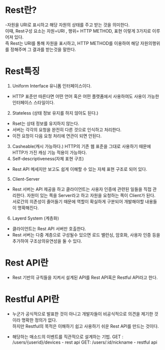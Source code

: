 # Rest란?
-자원을 URI로 표시하고 해당 자원의 상태를 주고 받는 것을 의미한다.<br/>
이때, Rest구성 요소는 자원=URI , 행위= HTTP METHOD, 표현 이렇게 3가지로 이루어져 있다.<br/>
즉 Rest는 URI를 통해 자원을 표시하고, HTTP METHOD를 이용하여 해당 자원의행위를 정해주며 그 결과를 받는것을 말한다.<br/>

# Rest특징
1. Uniform Interface 유니폼 인터페이스이다.
* HTTP 표준만 따른다면 어떤 언어 혹은 어떤 플랫폼에서 사용하여도 사용이 가능한인터페이스 스타일이다.
2. Stateless (상태 정보 유지를 하지 않아도 된다.)
* Rset는 상태 정보를 유지하지 않는다. 
* 서버는 각각의 요청을 완전히 다른 것으로 인식하고 처리한다.
* 이전 요청이 다음 요청 처리에 연관이 되면 안된다.
3. Casheable(캐시 가능하다.)
HTTP의 기존 웹 표준을 그대로 사용하기 때문에 HTTP가 가진 캐싱 기능 적용이 가능하다.
4. Self-descriptiveness(자체 표현 구조)
* Rest API 메세지만 보고도 쉽게 이해할 수 있는 자체 표현 구조로 되어 있다.
5. Client-Server
* Rest 서버는 API 제공을 하고 클라이언트는 사용자 인증에 관련된 일들을 직접 관리한다.
자원이 있는 쪽을 Server라고 하고 자원을 요청하는 쪽이 Client가 된다.
서로간의 의존성이 줄어들기 때문에 역할이 확실하게 구분되어 개발해야할 내용들이 명확해진다.
6. Layerd System (계층화)
* 클라이언트는 Rest API 서버만 호출한다.
* Rest 서버는 다중 계층으로 구성될수 있으면 로드 밸런싱, 암호화, 사용자 인증 등을 추가하여 구조상의유연성을 둘 수 있다.

# Rest API란
* Rest 기반의 규칙들을 지켜서 설계된 API를 Rest API혹은 Restful API라고 한다.

# Restful API란
* 누군가 공식적으로 발표한 것이 아니고 개발자들이 비공식적으로 의견을 제기한 것이라 명확한 정의가 없다.<br/>
하지만 Restful의 목적은 이해하기 쉽고 사용하기 쉬운 Rest API를 만드는 것이다.<br/>

* 해당하는 매소드의 이벤트를 직관적으로 설계하는 기법.
GET : /users/{userid}/devices - rest api
GET: /users/:id/nickname - restful api
